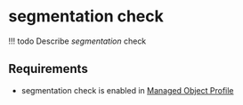 # segmentation check

<!-- prettier-ignore -->
!!! todo
    Describe *segmentation* check

## Requirements

* segmentation check is enabled in [Managed Object Profile](../../../../user/reference/concepts/managed-object-profile/index.md)
